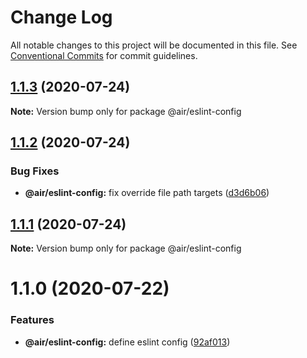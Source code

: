 # Change Log

All notable changes to this project will be documented in this file.
See [Conventional Commits](https://conventionalcommits.org) for commit guidelines.

## [1.1.3](https://github.com/AirLabsTeam/web-core/compare/@air/eslint-config@1.1.2...@air/eslint-config@1.1.3) (2020-07-24)

**Note:** Version bump only for package @air/eslint-config

## [1.1.2](https://github.com/AirLabsTeam/web-core/compare/@air/eslint-config@1.1.1...@air/eslint-config@1.1.2) (2020-07-24)

### Bug Fixes

- **@air/eslint-config:** fix override file path targets ([d3d6b06](https://github.com/AirLabsTeam/web-core/commit/d3d6b061111f7ca6e54b71513f4d24ace3824290))

## [1.1.1](https://github.com/AirLabsTeam/web-core/compare/@air/eslint-config@1.1.0...@air/eslint-config@1.1.1) (2020-07-24)

**Note:** Version bump only for package @air/eslint-config

# 1.1.0 (2020-07-22)

### Features

- **@air/eslint-config:** define eslint config ([92af013](https://github.com/AirLabsTeam/web-core/commit/92af013158635a2300574d533b544208dbb57e56))
